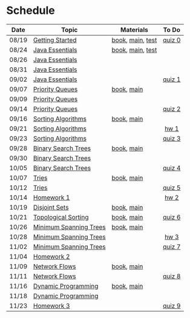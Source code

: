 # Schedule

| Date | Topic | Materials | To Do |
|:---:|---|---|:---:|
|08/19| [Getting Started](https://emory.zoom.us/rec/share/3NdrH4He5D5OHInCzFPcAocZD5TPeaa81XcY-acOzUnhn2hLi4-a5rCElFMxd2zY) | [book](https://emory.gitbook.io/dsa-java/getting-started), [main](../src/main/java/edu/emory/cs/utils), [test](../src/test/java/edu/emory/cs/utils) | [quiz 0](https://canvas.emory.edu/courses/76034/assignments/345083) |
|08/24| [Java Essentials](https://emory.zoom.us/rec/share/7JFFC4n55EdIZLOS9ALzHaIcGI_deaa81CVN_6IEzBkLLrTHjm2qeypF3o5GGb2p) | [book](https://emory.gitbook.io/dsa-java/java-essentials), [main](../src/main/java/edu/emory/cs/algebraic), [test](../src/test/java/edu/emory/cs/algebraic) | |
|08/26| [Java Essentials](https://emory.zoom.us/rec/share/--t2MZus7XhJZ43t0xD8ZaE5RJ7gX6a8hyFPrqYJzEq5EauMN41Byvc_tMZyFYKa) | | |
|08/31| [Java Essentials](https://emory.zoom.us/rec/share/tMMsAe3aqltIYpHz2BzfWYkHM4O_eaa8hHIarKZZnR5E8nIOfU61JnBMBh1CF-KF) | | |
|09/02| [Java Essentials](https://emory.zoom.us/rec/share/S--sbobV_7w8bWKcgJtwJ28-lCtmWW4vRuvvBly0cdY6QnNiGiCSW-3hAwHYZS_2.vG4rNR1Y1EEWvh5R) | | [quiz 1](https://canvas.emory.edu/courses/76034/assignments/346026) |
|09/07| [Priority Queues](https://emory.zoom.us/rec/share/DVMf6c2WU_n6w-AcBTaWjLpcNpp3x449S8KQz9ljwskniU8s4dudP2DzaWQlFCA.sKP1vlgXDjj5vK7C) | [book](https://emory.gitbook.io/dsa-java/priority-queues), [main](../src/main/java/edu/emory/cs/queue) | |
|09/09| [Priority Queues](https://emory.zoom.us/rec/share/Wm3gHZgt7QpFnsHZ0cj4yPUWA0eHcYyqmBabufO4sBnqnDIO4f01O0W9qDGMW7Q8.JSR5KwQUcJvJcP0y) | | |
|09/14| [Priority Queues](https://emory.zoom.us/rec/share/Z3X64yGo07pAHv975fMk6c4eASrfBHOJ1emsFENlojwiU5ELuL_4DKPX16_XbXdS.OoGgu61emBxUX3L3) | | [quiz 2](https://canvas.emory.edu/courses/76034/assignments/386413) |
|09/16| [Sorting Algorithms]() | [book](https://emory.gitbook.io/dsa-java/sorting-algorithms), [main](../src/main/java/edu/emory/cs/sort) | |
|09/21| [Sorting Algorithms]() | | [hw 1](hw_hybrid_sort.md) |
|09/23| [Sorting Algorithms]() | | [quiz 3]() | 
|09/28| [Binary Search Trees]() | [book](https://emory.gitbook.io/dsa-java/binary-search-trees), [main](../src/main/java/edu/emory/cs/tree) | |
|09/30| [Binary Search Trees]() | | |
|10/05| [Binary Search Trees]() | | [quiz 4]() |
|10/07| [Tries]() | [book](https://emory.gitbook.io/dsa-java/tries), [main](../src/main/java/edu/emory/cs/trie) | |
|10/12| [Tries]() | | [quiz 5]() |
|10/14| [Homework 1]() | | [hw 2](hw_autocomplete.md) |
|10/19| [Disjoint Sets]() | [book](https://emory.gitbook.io/dsa-java/disjoint-sets), [main](../src/main/java/edu/emory/cs/set) | |
|10/21| [Topological Sorting]() | [book](https://emory.gitbook.io/dsa-java/topological-sorting), [main](../src/main/java/edu/emory/cs/graph/sort) | [quiz 6]() |
|10/26| [Minimum Spanning Trees]() | [book](https://emory.gitbook.io/dsa-java/minimum-spanning-trees), [main](../src/main/java/edu/emory/cs/graph/span) | |
|10/28| [Minimum Spanning Trees]() | | [hw 3]() |
|11/02| [Minimum Spanning Trees]() | | [quiz 7]() |
|11/04| [Homework 2]() | | |
|11/09| [Network Flows]() | [book](https://emory.gitbook.io/dsa-java/network-flows), [main](../src/main/java/edu/emory/cs/graph/flow) | |
|11/11| [Network Flows]() | | [quiz 8]() | 
|11/16| [Dynamic Programming]() | [book](https://emory.gitbook.io/dsa-java/dynamic-programming), [main](../src/main/java/edu/emory/cs/dynamic) | |
|11/18| [Dynamic Programming]() | | |
|11/23| [Homework 3]() | | [quiz 9]() |

<!--  -->
<!-- [Shortest Path Algorithms]() | [md](), [pdf](shortest_path_algorithms.pdf), [main](../src/main/java/edu/emory/cs/graph/path/) | [quiz 8](quiz0.md#quiz-8) | -->
<!-- [Binary Search Trees]() | [md](binary_search_trees.md), [pdf](binary_search_trees.pdf), [main](../src/main/java/edu/emory/cs/tree/) | |  -->
<!-- [Homework 3]() |  | [hw 4]() | -->
